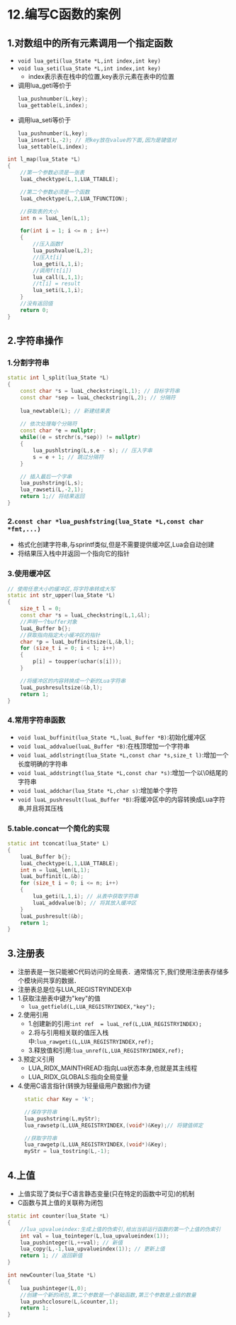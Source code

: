 # 12.编写C函数的案例

## 1.对数组中的所有元素调用一个指定函数
- `void lua_geti(lua_State *L,int index,int key)`
- `void lua_seti(lua_State *L,int index,int key)`
  - index表示表在栈中的位置,key表示元素在表中的位置
- 调用lua_geti等价于
    ```cpp
    lua_pushnumber(L,key);
    lua_gettable(L,index);
    ```
- 调用lua_seti等价于
    ```cpp
    lua_pushnumber(L,key);
    lua_insert(L,-2); // 把key放在value的下面,因为是键值对
    lua_settable(L,index);
    ```

```cpp
int l_map(lua_State *L)
{
    //第一个参数必须是一张表
    luaL_checktype(L,1,LUA_TTABLE);

    //第二个参数必须是一个函数
    luaL_checktype(L,2,LUA_TFUNCTION);

    //获取表的大小
    int n = luaL_len(L,1);

    for(int i = 1; i <= n ; i++)
    {
        //压入函数f
        lua_pushvalue(L,2);
        //压入t[i]
        lua_geti(L,1,i);
        //调用f(t[i])
        lua_call(L,1,1);
        //t[i] = result
        lua_seti(L,1,i);
    }
    //没有返回值
    return 0;
}
```

## 2.字符串操作
### 1.分割字符串
```cpp
static int l_split(lua_State *L)
{
    const char *s = luaL_checkstring(L,1); // 目标字符串
    const char *sep = luaL_checkstring(L,2); // 分隔符
    
    lua_newtable(L); // 新建结果表
    
    // 依次处理每个分隔符
    const char *e = nullptr;
    while((e = strchr(s,*sep)) != nullptr)
    {
        lua_pushlstring(L,s,e - s); // 压入字串
        s = e + 1; // 跳过分隔符 
    }

    // 插入最后一个字串
    lua_pushstring(L,s);
    lua_rawseti(L,-2,1);
    return 1;// 将结果返回
}
```
### 2.`const char *lua_pushfstring(lua_State *L,const char *fmt,...)`
- 格式化创建字符串,与sprintf类似,但是不需要提供缓冲区,Lua会自动创建
- 将结果压入栈中并返回一个指向它的指针
### 3.使用缓冲区
```cpp
// 使用任意大小的缓冲区,将字符串转成大写
static int str_upper(lua_State *L)
{
    size_t l = 0;
    const char *s = luaL_checkstring(L,1,&l);
    //声明一个buffer对象
    luaL_Buffer b{};
    //获取指向指定大小缓冲区的指针
    char *p = luaL_buffinitsize(L,&b,l);
    for (size_t i = 0; i < l; i++)
    {
        p[i] = toupper(uchar(s[i]));
    }

    //将缓冲区的内容转换成一个新的Lua字符串
    luaL_pushresultsize(&b,l);
    return 1;
}
```
### 4.常用字符串函数
- `void luaL_buffinit(lua_State *L,luaL_Buffer *B)`:初始化缓冲区
- `void luaL_addvalue(luaL_Buffer *B)`:在栈顶增加一个字符串
- `void luaL_addlstringt(lua_State *L,const char *s,size_t l)`:增加一个长度明确的字符串
- `void luaL_addstringt(lua_State *L,const char *s)`:增加一个以\0结尾的字符串
- `void luaL_addchar(lua_State *L,char s)`:增加单个字符
- `void luaL_pushresult(luaL_Buffer *B)`:将缓冲区中的内容转换成Lua字符串,并且将其压栈
### 5.table.concat一个简化的实现
```cpp
static int tconcat(lua_State* L)
{
    luaL_Buffer b{};
    luaL_checktype(L,1,LUA_TTABLE);
    int n = luaL_len(L,1);
    luaL_buffinit(L,&b);
    for (size_t i = 0; i <= n; i++)
    {
        lua_geti(L,1,i); // 从表中获取字符串
        luaL_addvalue(b); // 将其放入缓冲区
    }
    luaL_pushresult(&b);
    return 1;
}
```

## 3.注册表
- 注册表是一张只能被C代码访问的全局表．通常情况下,我们使用注册表存储多个模块间共享的数据．
- 注册表总是位与LUA_REGISTRYINDEX中
- 1.获取注册表中键为"key"的值
  - `lua_getfield(L,LUA_REGISTRYINDEX,"key");`
- 2.使用引用
  - 1.创建新的引用:`int ref  = luaL_ref(L,LUA_REGISTRYINDEX);`
  - 2.将与引用相关联的值压入栈中:`lua_rawgeti(L,LUA_REGISTRYINDEX,ref);`
  - 3.释放值和引用:`lua_unref(L,LUA_REGISTRYINDEX,ref);`
- 3.预定义引用
  - LUA_RIDX_MAINTHREAD:指向Lua状态本身,也就是其主线程
  - LUA_RIDX_GLOBALS:指向全局变量
- 4.使用C语言指针(转换为轻量级用户数据)作为键
  ```cpp
    static char Key = 'k';

    //保存字符串
    lua_pushstring(L,myStr);
    lua_rawsetp(L,LUA_REGISTRYINDEX,(void*)&Key);// 将键值绑定

    //获取字符串
    lua_rawgetp(L,LUA_REGISTRYINDEX,(void*)&Key);
    myStr = lua_tostring(L,-1);
  ``` 

## 4.上值
- 上值实现了类似于C语言静态变量(只在特定的函数中可见)的机制
- C函数与其上值的关联称为闭包
```cpp
static int counter(lua_State *L)
{
    //lua_upvalueindex:生成上值的伪索引,给出当前运行函数的第一个上值的伪索引
    int val = lua_tointeger(L,lua_upvalueindex(1));
    lua_pushinteger(L,++val); // 新值
    lua_copy(L,-1,lua_upvalueindex(1)); // 更新上值
    return 1; // 返回新值
}

int newCounter(lua_State *L)
{
    lua_pushinteger(L,0);
    //创建一个新的闭包,第二个参数是一个基础函数,第三个参数是上值的数量
    lua_pushcclosure(L,&counter,1);
    return 1;
}
```